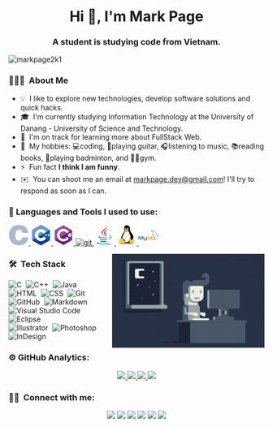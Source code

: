 <h1 align="center">Hi 👋, I'm Mark Page</h1>
<h3 align="center">A student is studying code from Vietnam.</h3>

<p align="left"> <img src="https://komarev.com/ghpvc/?username=markpage2k1&label=Profile%20views&color=0e75b6&style=flat" alt="markpage2k1" /> </p>

### 👨🏻‍💻 &nbsp;About Me
<!-- - ✍️ &nbsp;In my free time, I pursue Graphic Design and Blog Writing as hobbies/side hustles. -->
- 💡 &nbsp;I like to explore new technologies, develop software solutions and quick hacks.
- 🎓 &nbsp;I'm currently studying Information Technology at the University of Danang - University of Science and Technology.
- 🌱 &nbsp;I'm on track for learning more about FullStack Web.
- 🤗 &nbsp;My hobbies: 💻coding, 🎸playing guitar, 🎧listening to music, 📚reading books, 🏸playing badminton, and 💁‍♂️gym.
- ⚡ &nbsp;Fun fact **I think I am funny**.
- ✉️ &nbsp;You can shoot me an email at markpage.dev@gmail.com! I'll try to respond as soon as I can.

### 🧰 Languages and Tools I used to use:
<p align="left"> 
  <a href="https://www.cprogramming.com/" target="_blank"> <img src="https://raw.githubusercontent.com/devicons/devicon/master/icons/c/c-original.svg" alt="c" width="40" height="40"/> </a> 
  <a href="https://www.w3schools.com/cpp/" target="_blank"> <img src="https://raw.githubusercontent.com/devicons/devicon/master/icons/cplusplus/cplusplus-original.svg" alt="cplusplus" width="40" height="40"/> </a> 
  <a href="https://www.w3schools.com/cs/" target="_blank"> <img src="https://raw.githubusercontent.com/devicons/devicon/master/icons/csharp/csharp-original.svg" alt="csharp" width="40" height="40"/> </a> 
  <a href="https://git-scm.com/" target="_blank"> <img src="https://www.vectorlogo.zone/logos/git-scm/git-scm-icon.svg" alt="git" width="40" height="40"/> </a> <a href="https://www.java.com" target="_blank"> <img src="https://raw.githubusercontent.com/devicons/devicon/master/icons/java/java-original.svg" alt="java" width="40" height="40"/> </a> 
  <a href="https://www.linux.org/" target="_blank"> <img src="https://raw.githubusercontent.com/devicons/devicon/master/icons/linux/linux-original.svg" alt="linux" width="40" height="40"/> </a> 
  <a href="https://www.mysql.com/" target="_blank"> <img src="https://raw.githubusercontent.com/devicons/devicon/master/icons/mysql/mysql-original-wordmark.svg" alt="mysql" width="40" height="40"/> </a> 
</p>

<img alt="Night Coding" src="./Source/Night-Coding.gif" align="right"/>

### 🛠 &nbsp;Tech Stack

![C](https://img.shields.io/badge/-C-05122A?style=flat&logo=C&logoColor=A8B9CC)&nbsp;
![C++](https://img.shields.io/badge/-C++-05122A?style=flat&logo=C%2B%2B&logoColor=00599C)&nbsp;
![Java](https://img.shields.io/badge/-Java-05122A?style=flat&logo=Java&logoColor=FFA518)\
![HTML](https://img.shields.io/badge/-HTML-05122A?style=flat&logo=HTML5)&nbsp;
![CSS](https://img.shields.io/badge/-CSS-05122A?style=flat&logo=CSS3&logoColor=1572B6)&nbsp;
![Git](https://img.shields.io/badge/-Git-05122A?style=flat&logo=git)&nbsp;
![GitHub](https://img.shields.io/badge/-GitHub-05122A?style=flat&logo=github)&nbsp;
![Markdown](https://img.shields.io/badge/-Markdown-05122A?style=flat&logo=markdown)\
![Visual Studio Code](https://img.shields.io/badge/-Visual%20Studio%20Code-05122A?style=flat&logo=visual-studio-code&logoColor=007ACC)&nbsp;
![Eclipse](https://img.shields.io/badge/-Eclipse-05122A?style=flat&logo=eclipse-ide&logoColor=2C2255)\
![Illustrator](https://img.shields.io/badge/-Illustrator-05122A?style=flat&logo=adobe-illustrator)&nbsp;
![Photoshop](https://img.shields.io/badge/-Photoshop-05122A?style=flat&logo=adobe-photoshop)&nbsp;
![InDesign](https://img.shields.io/badge/-InDesign-05122A?style=flat&logo=adobe-indesign)

### ⚙️ GitHub Analytics:
<p align="center">
<a href="https://github.com/markpage2k1">
  <img height="150em" src="https://github-readme-stats-eight-theta.vercel.app/api?username=markpage2k1&show_icons=true&theme=algolia&include_all_commits=true&count_private=true"/>
  <img height="150em" src="https://github-readme-stats-eight-theta.vercel.app/api/top-langs/?username=markpage2k1&layout=compact&langs_count=8&theme=algolia"/>
  <img height="140em" src="https://github-readme-streak-stats.herokuapp.com/?user=markpage2k1&layout=compact&langs_count=8&theme=algolia"/>
  <img height="140em" src="https://github-profile-summary-cards.vercel.app/api/cards/profile-details?username=markpage2k1&layout=compact&langs_count=8&theme=monokai"/>
</a>
</p>

### 🤝🏻 &nbsp;Connect with me:

<p align="center">
<a href="#"><img src="https://img.shields.io/badge/-zeroorhero.com-3423A6?style=flat&logo=Google-Chrome&logoColor=white"/></a>
<a href="#"><img src="https://img.shields.io/badge/-Dong%20Minh%20Phu-0077B5?style=flat&logo=Linkedin&logoColor=white"/></a>
<a href="mailto:markpage.dev@gmail.com"><img src="https://img.shields.io/badge/-markpage.dev@gmail.com-D14836?style=flat&logo=Gmail&logoColor=white"/></a>
<a href="https://instagram.com/minhphu.it_"><img src="https://img.shields.io/badge/-@minhphu.it__-E4405F?style=flat&logo=Instagram&logoColor=white"/></a>
<a href="https://facebook.com/minhphu.it"><img src="https://img.shields.io/badge/-@minhphu.it-1877F2?style=flat&logo=Facebook&logoColor=white"/></a>
<a href="#"><img src="https://img.shields.io/badge/-@minhphu.it-BD081C?style=flat&logo=Pinterest&logoColor=white"/></a>
</p>
